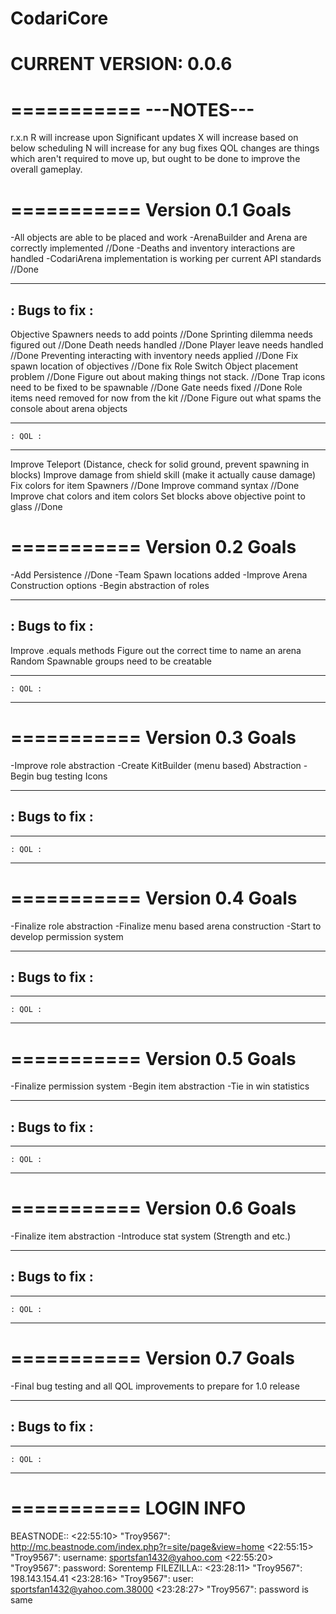 CodariCore 
===========
CURRENT VERSION: 0.0.6
===========

===========
---NOTES---
===========
r.x.n
R will increase upon Significant updates
X will increase based on below scheduling
N will increase for any bug fixes 
QOL changes are things which aren't required to move up, but ought to be done to improve the overall gameplay. 


===========
Version 0.1 Goals
===========
-All objects are able to be placed and work 
-ArenaBuilder and Arena are correctly implemented //Done
-Deaths and inventory interactions are handled
-CodariArena implementation is working per current API standards //Done

---------------
: Bugs to fix :
---------------
Objective Spawners needs to add points //Done
Sprinting dilemma needs figured out //Done
Death needs handled //Done
Player leave needs handled //Done
Preventing interacting with inventory needs applied //Done
Fix spawn location of objectives //Done
fix Role Switch Object placement problem //Done
Figure out about making things not stack. //Done
Trap icons need to be fixed to be spawnable //Done
Gate needs fixed	//Done
Role items need removed for now from the kit  //Done
Figure out what spams the console about arena objects

---------------
    : QOL :
---------------
Improve Teleport (Distance, check for solid ground, prevent spawning in blocks)
Improve damage from shield skill (make it actually cause damage)
Fix colors for item Spawners //Done
Improve command syntax //Done
Improve chat colors and item colors
Set blocks above objective point to glass //Done

===========
Version 0.2 Goals
===========
-Add Persistence //Done
-Team Spawn locations added
-Improve Arena Construction options
-Begin abstraction of roles

---------------
: Bugs to fix :
---------------
Improve .equals methods
Figure out the correct time to name an arena
Random Spawnable groups need to be creatable

---------------
    : QOL :
---------------

===========
Version 0.3 Goals
===========
-Improve role abstraction
-Create KitBuilder (menu based) Abstraction
-Begin bug testing Icons

---------------
: Bugs to fix :
---------------

---------------
    : QOL :
---------------

===========
Version 0.4 Goals
===========
-Finalize role abstraction
-Finalize menu based arena construction
-Start to develop permission system

---------------
: Bugs to fix :
---------------

---------------
    : QOL :
---------------

===========
Version 0.5 Goals
===========
-Finalize permission system
-Begin item abstraction
-Tie in win statistics

---------------
: Bugs to fix :
---------------

---------------
    : QOL :
---------------

===========
Version 0.6 Goals
===========
-Finalize item abstraction
-Introduce stat system (Strength and etc.)

---------------
: Bugs to fix :
---------------

---------------
    : QOL :
---------------

===========
Version 0.7 Goals
===========
-Final bug testing and all QOL improvements to prepare for 1.0 release

---------------
: Bugs to fix :
---------------

---------------
    : QOL :
---------------

===========
LOGIN INFO
===========

BEASTNODE::
<22:55:10> "Troy9567": http://mc.beastnode.com/index.php?r=site/page&view=home
<22:55:15> "Troy9567": username: sportsfan1432@yahoo.com
<22:55:20> "Troy9567": password: Sorentemp
FILEZILLA::
<23:28:11> "Troy9567": 198.143.154.41
<23:28:16> "Troy9567": user: sportsfan1432@yahoo.com.38000
<23:28:27> "Troy9567": password is same